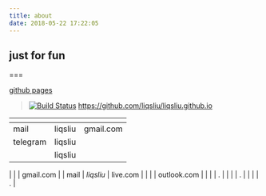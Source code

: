 ```yaml
---
title: about
date: 2018-05-22 17:22:05
---
```


## just for fun
===

[github pages](https:/liqsliu.github.io)

> [![Build Status](https://travis-ci.org/liqsliu/liqsliu.github.io.svg?branch=hexo)](https://travis-ci.org/liqsliu/liqsliu.github.io)
> <https://github.com/liqsliu/liqsliu.github.io>
<html>
<table><thead>
<tr>
  <th align="left"></th>
  <th align="right"></th>
  <th align="center"></th>
</tr>
</thead>
<tbody><tr>
  <td align="left">mail</td>
  <td align="right">liqsliu</td>
  <td align="center">gmail.com</td>
</tr>
<tr>
  <td align="left">telegram</td>
  <td align="right">liqsliu</td>
  <td align="center"></td>
</tr>
<tr>
  <td align="left"></td>
  <td align="right">liqsliu</td>
  <td align="center"></td>
</tr>
</tbody></table>
</html>




|       |           | gmail.com     |
| mail  | *liqsliu* | live.com      |
|       |           | outlook.com   |
|       |           |      .        |
|       |           |      .        |
|       |           |      .        |


